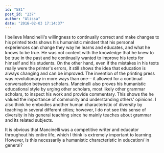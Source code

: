 ```yaml
---
id: "581"
post_id: "237"
author: "Alissa"
date: "2016-02-03 17:14:37"
---
```

I believe Mancinelli's willingness to continually correct and make changes to his printed texts shows his humanistic mindset that his personal experiences can change they way he learns and educates, and what he knows to be true. He was not content with the knowledge that he knew to be true in the past and he continually wanted to improve his texts for himself and his students. On the other hand, even if the mistakes in his texts really were the printer's errors, it still shows the idea that education is always changing and can be improved. The invention of the printing press was revolutionary in more ways than one-- it allowed for a continual conversation between scholars. Mancinelli also proves his humanistic educational style by urging other scholars, most likely other grammar scholars, to inspect his work and provide commentary. This shows the he valued the importance of community and understanding others' opinions. I also think he embodies another human characteristic of diversity by teaching in several different cities; however, I do not see this sense of diversity in his general teaching since he mainly teaches about grammar and its related subjects.




It is obvious that Mancinelli was a competitive writer and educator throughout his entire life, which I think is extremely important to learning. However, is this necessarily a humanistic characteristic in education/ in general?
